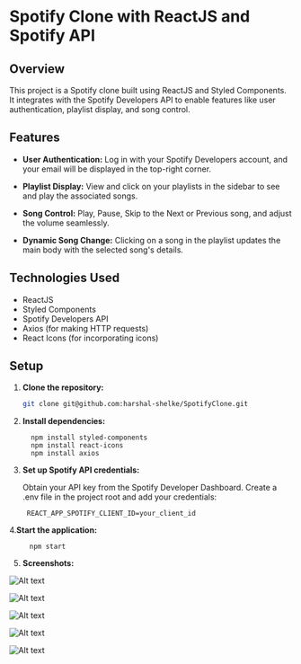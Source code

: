 # Spotify Clone with ReactJS and Spotify API

## Overview

This project is a Spotify clone built using ReactJS and Styled Components. It integrates with the Spotify Developers API to enable features like user authentication, playlist display, and song control.

## Features

- **User Authentication:** Log in with your Spotify Developers account, and your email will be displayed in the top-right corner.

- **Playlist Display:** View and click on your playlists in the sidebar to see and play the associated songs.

- **Song Control:** Play, Pause, Skip to the Next or Previous song, and adjust the volume seamlessly.

- **Dynamic Song Change:** Clicking on a song in the playlist updates the main body with the selected song's details.

## Technologies Used

- ReactJS
- Styled Components
- Spotify Developers API
- Axios (for making HTTP requests)
- React Icons (for incorporating icons)

## Setup

1. **Clone the repository:**
   ```bash
   git clone git@github.com:harshal-shelke/SpotifyClone.git

2. **Install dependencies:**

         npm install styled-components
         npm install react-icons
         npm install axios

4. **Set up Spotify API credentials:**

   Obtain your API key from the Spotify Developer Dashboard.
   Create a .env file in the project root and add your credentials:

        REACT_APP_SPOTIFY_CLIENT_ID=your_client_id

4.**Start the application:**
                     
         npm start
    
5. **Screenshots:**

![Alt text](<public/Screenshots/Screenshot (83).png>)

![Alt text](<public/Screenshots/Screenshot (84).png>)

![Alt text](<public/Screenshots/Screenshot (87).png>)

![Alt text](<public/Screenshots/Screenshot (88).png>)

![Alt text](<public/Screenshots/Screenshot (89).png>)



